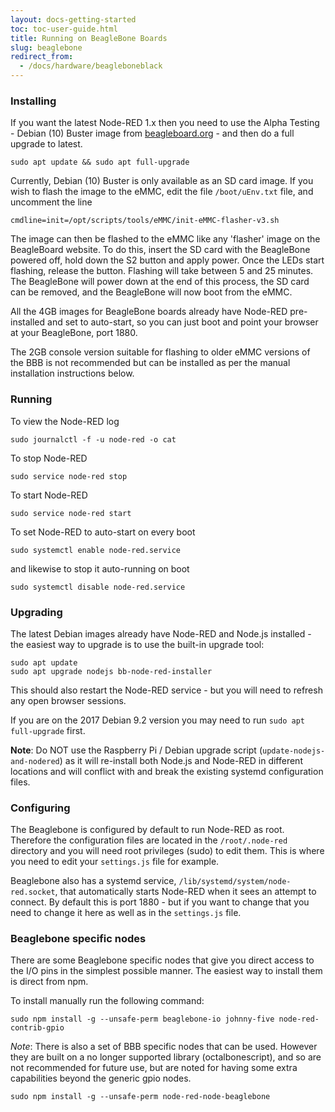 ```yaml
---
layout: docs-getting-started
toc: toc-user-guide.html
title: Running on BeagleBone Boards
slug: beaglebone
redirect_from:
  - /docs/hardware/beagleboneblack
---
```



### Installing

If you want the latest Node-RED 1.x then you need to use the Alpha Testing - Debian (10) Buster image from
 <a href="https://beagleboard.org/latest-images" target="bbb">beagleboard.org</a> - and then do a full upgrade to latest. 

    sudo apt update && sudo apt full-upgrade

Currently, Debian (10) Buster is only available as an SD card image. If you wish to flash the image to the eMMC, edit the file `/boot/uEnv.txt` file, and uncomment the line

    cmdline=init=/opt/scripts/tools/eMMC/init-eMMC-flasher-v3.sh

The image can then be flashed to the eMMC like any 'flasher' image on the
BeagleBoard website. To do this, insert the SD card with the BeagleBone powered off, hold down the S2 button and apply power.
Once the LEDs start flashing, release the button. Flashing will take between 5 and 25 minutes. The BeagleBone will power down
at the end of this process, the SD card can be removed, and the BeagleBone will now boot from the eMMC.

All the 4GB images for BeagleBone boards already have Node-RED pre-installed and set to auto-start,
so you can just boot and point your browser at your BeagleBone, port 1880.

The 2GB console version suitable for flashing to older eMMC versions of the BBB is not recommended but can be
installed as per the manual installation instructions below.

### Running

To view the Node-RED log

    sudo journalctl -f -u node-red -o cat

To stop Node-RED

    sudo service node-red stop

To start Node-RED

    sudo service node-red start

To set Node-RED to auto-start on every boot

    sudo systemctl enable node-red.service

and likewise to stop it auto-running on boot

    sudo systemctl disable node-red.service


### Upgrading

The latest Debian images already have Node-RED and Node.js installed - the easiest way to upgrade is to use the built-in upgrade tool:

    sudo apt update
    sudo apt upgrade nodejs bb-node-red-installer

This should also restart the Node-RED service - but you will need to refresh any open browser sessions.

If you are on the 2017 Debian 9.2 version you may need to run `sudo apt full-upgrade` first.

**Note**: Do NOT use the Raspberry Pi / Debian upgrade script (`update-nodejs-and-nodered`) as
it will re-install both Node.js and Node-RED in different locations and will conflict with and
break the existing systemd configuration files.

### Configuring

The Beaglebone is configured by default to run Node-RED as root. Therefore the configuration files are located in the
`/root/.node-red` directory and you will need root privileges (sudo) to edit them. This is where you need to edit your
`settings.js` file for example.

Beaglebone also has a systemd service, `/lib/systemd/system/node-red.socket`, that automatically starts Node-RED
when it sees an attempt to connect. By default this is port 1880 - but if you want to change that you need to change it
here as well as in the `settings.js` file.

### Beaglebone specific nodes

There are some Beaglebone specific nodes that give you direct access to the I/O pins in the simplest possible manner.
The easiest way to install them is direct from npm.

To install manually run the following command:

    sudo npm install -g --unsafe-perm beaglebone-io johnny-five node-red-contrib-gpio

*Note*: There is also a set of BBB specific nodes that can be used. However they are built on a no longer supported
library (octalbonescript), and so are not recommended for future use, but are noted for having some extra capabilities
beyond the generic gpio nodes.

    sudo npm install -g --unsafe-perm node-red-node-beaglebone
